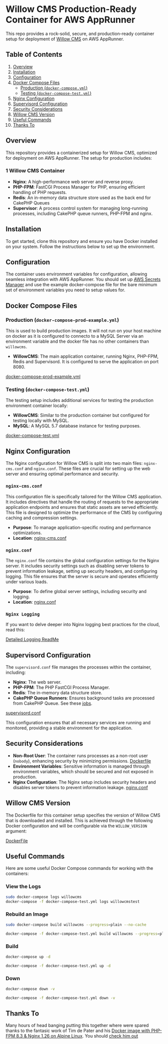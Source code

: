 # Willow CMS Production-Ready Container for AWS AppRunner

This repo provides a rock-solid, secure, and production-ready container setup for deployment of [Willow CMS](https://github.com/matthewdeaves/willow) on AWS AppRunner.

## Table of Contents

1. [Overview](#overview)
2. [Installation](#installation)
3. [Configuration](#configuration)
4. [Docker Compose Files](#docker-compose-files)
   - [Production (`docker-compose.yml`)](#production-docker-composeyml)
   - [Testing (`docker-compose-test.yml`)](#testing-docker-compose-testyml)
5. [Nginx Configuration](#nginx-configuration)
6. [Supervisord Configuration](#supervisord-configuration)
7. [Security Considerations](#security-considerations)
8. [Willow CMS Version](#willow-cms-version)
9. [Useful Commands](#useful-commands)
10. [Thanks To](#thanks-to)

## Overview

This repository provides a containerized setup for Willow CMS, optimized for deployment on AWS AppRunner. The setup for production includes:

### 1 Willow CMS Container
- **Nginx**: A high-performance web server and reverse proxy.
- **PHP-FPM**: FastCGI Process Manager for PHP, ensuring efficient handling of PHP requests.
- **Redis**: An in-memory data structure store used as the back end for CakePHP Queues
- **Supervisor**: A process control system for managing long-running processes, including CakePHP queue runners, PHP-FPM and nginx.

## Installation

To get started, clone this repository and ensure you have Docker installed on your system. Follow the instructions below to set up the environment.

## Configuration

The container uses environment variables for configuration, allowing seamless integration with AWS AppRunner. You should set up [AWS Secrets Manager](https://docs.aws.amazon.com/secretsmanager/latest/userguide/intro.html) and use the example docker-compose file for the bare minimum set of environment variables you need to setup values for.




## Docker Compose Files

### Production (`docker-compose-prod-example.yml`)

This is used to build production images. It will not run on your host machine on docker as it is configured to connecto to a MySQL Server via an environment variable and the docker file has no other containers than `willowcms`.

- **WillowCMS**: The main application container, running Nginx, PHP-FPM, Redis and Supervisord. It is configured to serve the application on port 8080.

[docker-compose-prod-example.yml](https://github.com/matthewdeaves/willow_cms_production_deployment/blob/main/docker-compose-prod-example.yml)

### Testing (`docker-compose-test.yml`)

The testing setup includes additional services for testing the production environment container locally:

- **WillowCMS**: Similar to the production container but configured for testing locally with MySQL.
- **MySQL**: A MySQL 5.7 database instance for testing purposes.

[docker-compose-test.yml](https://github.com/matthewdeaves/willow_cms_production_deployment/blob/main/docker-compose-test.yml)

## Nginx Configuration

The Nginx configuration for Willow CMS is split into two main files: `nginx-cms.conf` and `nginx.conf`. These files are crucial for setting up the web server and ensuring optimal performance and security.

### `nginx-cms.conf`

This configuration file is specifically tailored for the Willow CMS application. It includes directives that handle the routing of requests to the appropriate application endpoints and ensures that static assets are served efficiently. This file is designed to optimize the performance of the CMS by configuring caching and compression settings.

- **Purpose**: To manage application-specific routing and performance optimizations.
- **Location**: [nginx-cms.conf](https://github.com/matthewdeaves/willow_cms_production_deployment/blob/main/config/nginx/nginx-cms.conf)

### `nginx.conf`

The `nginx.conf` file contains the global configuration settings for the Nginx server. It includes security settings such as disabling server tokens to prevent information leakage, setting up security headers, and configuring logging. This file ensures that the server is secure and operates efficiently under various loads.

- **Purpose**: To define global server settings, including security and logging.
- **Location**: [nginx.conf](https://github.com/matthewdeaves/willow_cms_production_deployment/blob/main/config/nginx/nginx.conf)

### `Nginx Logging`

If you want to delve deeper into Nginx logging best practices for the cloud, read this:

[Detailed Logging ReadMe](https://github.com/matthewdeaves/willow_cms_production_deployment/blob/main/LOGGINGCONFIG.md)

## Supervisord Configuration

The `supervisord.conf` file manages the processes within the container, including:

- **Nginx**: The web server.
- **PHP-FPM**: The PHP FastCGI Process Manager.
- **Redis**: The in-memory data structure store.
- **CakePHP Queue Runners**: Ensures background tasks are processed from CakePHP Queue. See these [jobs](https://github.com/matthewdeaves/willow/tree/main/src/Job).

[supervisord.conf](https://github.com/matthewdeaves/willow_cms_production_deployment/blob/main/config/supervisord/supervisord.conf)

This configuration ensures that all necessary services are running and monitored, providing a stable environment for the application.

## Security Considerations

- **Non-Root User**: The container runs processes as a non-root user (`nobody`), enhancing security by minimizing permissions. [Dockerfile](https://github.com/matthewdeaves/willow_cms_production_deployment/blob/main/Dockerfile)
- **Environment Variables**: Sensitive information is managed through environment variables, which should be secured and not exposed in production.
- **Nginx Configuration**: The Nginx setup includes security headers and disables server tokens to prevent information leakage. [nginx.conf](https://github.com/matthewdeaves/willow_cms_production_deployment/blob/main/config/nginx/nginx.conf)

## Willow CMS Version
The Dockerfile for this container setup specifies the version of Willow CMS that is downloaded and installed. This is achieved through the following Docker configuration and will be configurable via the `WILLOW_VERSION` argument:

[DockerFile](https://github.com/matthewdeaves/willow_cms_production_deployment/blob/bcdc433cfda64d9dfac713502d608990ca3a28f5/Dockerfile#L64)

## Useful Commands

Here are some useful Docker Compose commands for working with the containers:

### View the Logs

```bash
sudo docker-compose logs willowcms
docker-compose -f docker-compose-test.yml logs willowcmstest
```

### Rebuild an Image

```bash
sudo docker-compose build willowcms --progress=plain --no-cache

docker-compose -f docker-compose-test.yml build willowcms --progress=plain --no-cache
```

### Build

```bash
docker-compose up -d

docker-compose -f docker-compose-test.yml up -d
```

### Down

```bash
docker-compose down -v

docker-compose -f docker-compose-test.yml down -v
```

## Thanks To

Many hours of head banging putting this together where were spared thanks to the fantasic work of Tim de Pater and his [Docker image with PHP-FPM 8.3 & Nginx 1.26 on Alpine Linux](https://hub.docker.com/r/trafex/php-nginx). You should [check him out](https://timdepater.com)